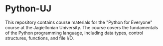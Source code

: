 # Python-UJ
This repository contains course materials for the "Python for Everyone" course at the Jagiellonian University. 
The course covers the fundamentals of the Python programming language, including data types, control structures, functions, and file I/O.
